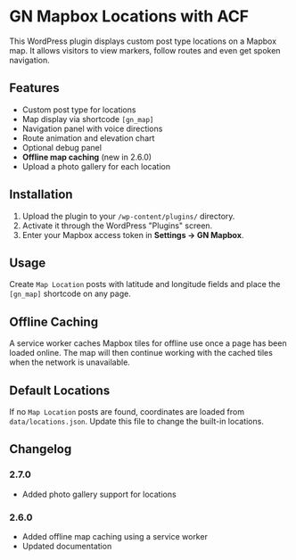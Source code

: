 # GN Mapbox Locations with ACF

This WordPress plugin displays custom post type locations on a Mapbox map. It allows visitors to view markers, follow routes and even get spoken navigation.

## Features
- Custom post type for locations
- Map display via shortcode `[gn_map]`
- Navigation panel with voice directions
- Route animation and elevation chart
- Optional debug panel
- **Offline map caching** (new in 2.6.0)
- Upload a photo gallery for each location

## Installation
1. Upload the plugin to your `/wp-content/plugins/` directory.
2. Activate it through the WordPress "Plugins" screen.
3. Enter your Mapbox access token in **Settings → GN Mapbox**.

## Usage
Create `Map Location` posts with latitude and longitude fields and place the `[gn_map]` shortcode on any page.

## Offline Caching
A service worker caches Mapbox tiles for offline use once a page has been loaded online. The map will then continue working with the cached tiles when the network is unavailable.

## Default Locations
If no `Map Location` posts are found, coordinates are loaded from `data/locations.json`. Update this file to change the built-in locations.

## Changelog
### 2.7.0
- Added photo gallery support for locations

### 2.6.0
- Added offline map caching using a service worker
- Updated documentation

